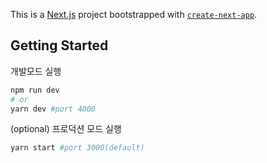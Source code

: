 This is a [Next.js](https://nextjs.org/) project bootstrapped with [`create-next-app`](https://github.com/vercel/next.js/tree/canary/packages/create-next-app).

## Getting Started

개발모드 실행

```bash
npm run dev
# or
yarn dev #port 4000
```

(optional) 프로덕션 모드 실행

```bash
yarn start #port 3000(default)
```

